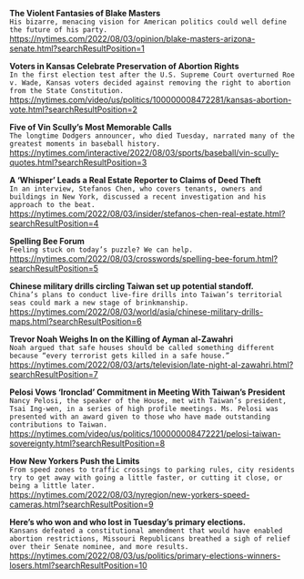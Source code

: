 **The Violent Fantasies of Blake Masters**\
`His bizarre, menacing vision for American politics could well define the future of his party.`\
https://nytimes.com/2022/08/03/opinion/blake-masters-arizona-senate.html?searchResultPosition=1

**Voters in Kansas Celebrate Preservation of Abortion Rights**\
`In the first election test after the U.S. Supreme Court overturned Roe v. Wade, Kansas voters decided against removing the right to abortion from the State Constitution.`\
https://nytimes.com/video/us/politics/100000008472281/kansas-abortion-vote.html?searchResultPosition=2

**Five of Vin Scully’s Most Memorable Calls**\
`The longtime Dodgers announcer, who died Tuesday, narrated many of the greatest moments in baseball history.`\
https://nytimes.com/interactive/2022/08/03/sports/baseball/vin-scully-quotes.html?searchResultPosition=3

**A ‘Whisper’ Leads a Real Estate Reporter to Claims of Deed Theft**\
`In an interview, Stefanos Chen, who covers tenants, owners and buildings in New York, discussed a recent investigation and his approach to the beat.`\
https://nytimes.com/2022/08/03/insider/stefanos-chen-real-estate.html?searchResultPosition=4

**Spelling Bee Forum**\
`Feeling stuck on today’s puzzle? We can help.`\
https://nytimes.com/2022/08/03/crosswords/spelling-bee-forum.html?searchResultPosition=5

**Chinese military drills circling Taiwan set up potential standoff.**\
`China’s plans to conduct live-fire drills into Taiwan’s territorial seas could mark a new stage of brinkmanship.`\
https://nytimes.com/2022/08/03/world/asia/chinese-military-drills-maps.html?searchResultPosition=6

**Trevor Noah Weighs In on the Killing of Ayman al-Zawahri**\
`Noah argued that safe houses should be called something different because “every terrorist gets killed in a safe house.”`\
https://nytimes.com/2022/08/03/arts/television/late-night-al-zawahri.html?searchResultPosition=7

**Pelosi Vows ‘Ironclad’ Commitment in Meeting With Taiwan’s President**\
`Nancy Pelosi, the speaker of the House, met with Taiwan’s president, Tsai Ing-wen, in a series of high profile meetings. Ms. Pelosi was presented with an award given to those who have made outstanding contributions to Taiwan.`\
https://nytimes.com/video/us/politics/100000008472221/pelosi-taiwan-sovereignty.html?searchResultPosition=8

**How New Yorkers Push the Limits**\
`From speed zones to traffic crossings to parking rules, city residents try to get away with going a little faster, or cutting it close, or being a little later.`\
https://nytimes.com/2022/08/03/nyregion/new-yorkers-speed-cameras.html?searchResultPosition=9

**Here’s who won and who lost in Tuesday’s primary elections.**\
`Kansans defeated a constitutional amendment that would have enabled abortion restrictions, Missouri Republicans breathed a sigh of relief over their Senate nominee, and more results.`\
https://nytimes.com/2022/08/03/us/politics/primary-elections-winners-losers.html?searchResultPosition=10


